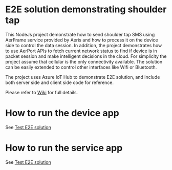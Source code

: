 # E2E solution demonstrating shoulder tap
This NodeJs project demonstrate how to send shoulder tap SMS using AerFrame service provided by Aeris and how to process it on the device side to control the data session. In addition, the project demonstrates how to use AerPort APIs to fetch current network status to find if device is in packet session and make intelligent decisions in the cloud. For simplicity the project assume that cellular is the only connectivity available. The solution can be easily extended to control other interfaces like Wifi or Bluetooth.

The project uses Azure IoT Hub to demonstrate E2E solution, and include both server side and client side code for reference.

Please refer to [Wiki](https://github.com/aerisiot/azure-shouldertap-js/wiki) for full details.

# How to run the device app
See [Test E2E solution](https://github.com/aerisiot/azure-shouldertap-js/wiki/Test-E2E-solution)

# How to run the service app
See [Test E2E solution](https://github.com/aerisiot/azure-shouldertap-js/wiki/Test-E2E-solution)
